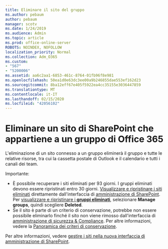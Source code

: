 ```yaml
---
title: Eliminare il sito del gruppo
ms.author: pebaum
author: pebaum
manager: scotv
ms.date: 1/24/2019
ms.audience: Admin
ms.topic: article
ms.prod: office-online-server
ROBOTS: NOINDEX, NOFOLLOW
localization_priority: Normal
ms.collection: Adm_O365
ms.custom:
- "567"
- "5200006"
ms.assetid: aa6c2aa1-6853-461c-8764-01fb96f8e981
ms.openlocfilehash: 50ea1d0e63dc3ee00a9b246855dae553ef162d23
ms.sourcegitcommit: 8ba12eff67e405f5922ea4cc35155e3036447859
ms.translationtype: MT
ms.contentlocale: it-IT
ms.lasthandoff: 02/15/2020
ms.locfileid: "42056102"
---
```

# <a name="delete-a-sharepoint-site-that-belongs-to-an-office-365-group"></a>Eliminare un sito di SharePoint che appartiene a un gruppo di Office 365

L'eliminazione di un sito connesso a un gruppo eliminerà il gruppo e tutte le relative risorse, tra cui la cassetta postale di Outlook e il calendario e tutti i canali dei team.
  
Importante:

- È possibile recuperare i siti eliminati per 93 giorni. I gruppi eliminati devono essere ripristinati entro 30 giorni. [Visualizzare e ripristinare i siti eliminati](https://admin.microsoft.com/sharepoint?page=recyclebin&modern=true) direttamente dall'interfaccia di [amministrazione di SharePoint](https://admin.microsoft.com/sharepoint?page=home&modern=true). Per [visualizzare e ripristinare i **gruppi eliminati**](https://outlook.office.com/people/group/deleted), selezionare **Manage groups**, quindi scegliere **Deleted**.
- Se il sito è parte di un criterio di conservazione, potrebbe non essere possibile eliminarlo finché il sito non viene rimosso dall'interfaccia di [amministrazione di sicurezza & Compliance](https://protection.office.com/?rfr=AdminCenter#/retention). Per altre informazioni, vedere la [Panoramica dei criteri di conservazione](https://docs.microsoft.com/office365/securitycompliance/retention-policies#content-in-onedrive-accounts-and-sharepoint-sites).
  
Per altre informazioni, vedere [gestire i siti nella nuova interfaccia di amministrazione di SharePoint](https://docs.microsoft.com/sharepoint/manage-sites-in-new-admin-center).
